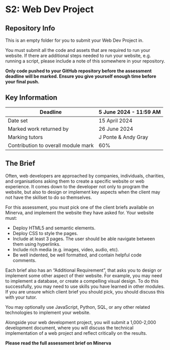 # S2: Web Dev Project

## Repository Info
This is an empty folder for you to submit your Web Dev Project in.

You must submit all the code and assets that are required to run your website. If there are additional steps needed to run your website, e.g. running a script, please include a note of this somewhere in your repository.

**Only code pushed to your GitHub repository before the assessment deadline will be marked. Ensure you give yourself enough time before your final push.**

## Key Information

| Deadline                            | 5 June 2024 - 11:59 AM |
| ----------------------------------- | ---------------------- |
| Date set                            | 15 April 2024          |
| Marked work returned by             | 26 June 2024           |
| Marking tutors                      | J Ponte & Andy Gray    |
| Contribution to overall module mark | 60%                    |

## The Brief
Often, web developers are approached by companies, individuals, charities, and organisations asking them to create a specific website or web experience. It comes down to the developer not only to program the website, but also to design or implement key aspects when the client may not have the skillset to do so themselves. 

For this assessment, you must pick one of the client briefs available on Minerva, and implement the website they have asked for. Your website must:

* Deploy HTML5 and semantic elements.
* Deploy CSS to style the pages.
* Include at least 3 pages. The user should be able navigate between them using hyperlinks.
* Include rich media (e.g. images, video, audio, etc).
* Be well indented, be well formatted, and contain helpful code comments.

Each brief also has an “Additional Requirement”, that asks you to design or implement some other aspect of their website. For example, you may need to implement a database, or create a compelling visual design. To do this successfully, you may need to use skills you have learned in other modules. If you are unsure which client brief you should pick, you should discuss this with your tutor.

You may optionally use JavaScript, Python, SQL, or any other related technologies to implement your website.

Alongside your web development project, you will submit a 1,000-2,000 development document, where you will discuss the technical implementation of a web project and reflect critically on the results.

**Please read the full assessment brief on Minerva**
